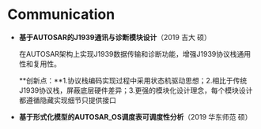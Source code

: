 # Communication

* **基于AUTOSAR的J1939通讯与诊断模块设计**（2019 吉大 硕）

  在AUTOSAR架构上实现J1939数据传输和诊断功能，增强J1939协议栈通用性和复用性。

  **创新点：**1.协议栈编码实现过程中采用状态机驱动思想；2.相比于传统J1939协议栈，屏蔽底层硬件差异；3.更强的模块化设计理念，每个模块设计都遵循隐藏实现细节只提供接口

* **基于形式化模型的AUTOSAR_OS调度表可调度性分析**（2019 华东师范 硕）

  


